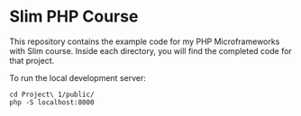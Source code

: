 Slim PHP Course
===============

This repository contains the example code for my PHP Microframeworks with  Slim course. Inside each directory, you will find the completed code for that project.

To run the local development server:

    cd Project\ 1/public/
    php -S localhost:8000
